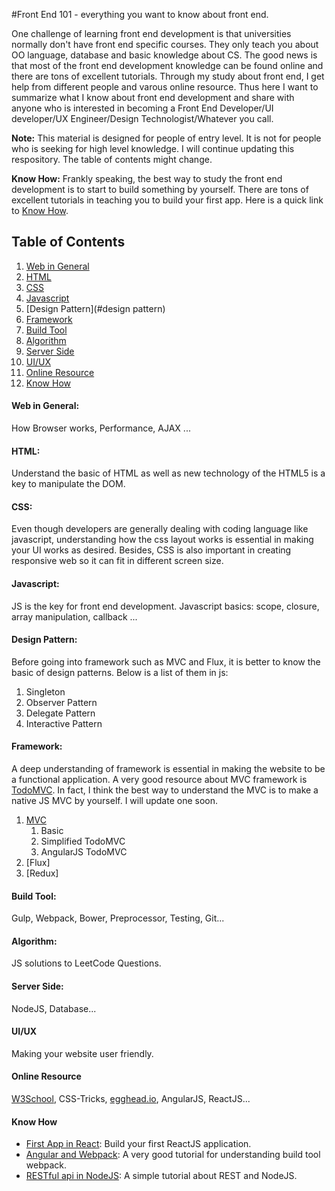 #Front End 101 - everything you want to know about front end.

One challenge of learning front end development is that universities normally don't have front end specific courses. They only teach you about OO language, database and basic knowledge about CS. The good news is that most of the front end development knowledge can be found online and there are tons of excellent tutorials. Through my study about front end, I get help from different people and varous online resource. Thus here I want to summarize what I know about front end development and share with anyone who is interested in becoming a Front End Developer/UI developer/UX Engineer/Design Technologist/Whatever you call.

**Note:** This material is designed for people of entry level. It is not for people who is seeking for high level knowledge. I will continue updating this respository. The table of contents might change.

**Know How:** Frankly speaking, the best way to study the front end development is to start to build something by yourself. There are tons of excellent tutorials in teaching you to build your first app. Here is a quick link to [Know How](#know-how).

## Table of Contents

  1. [Web in General](#web-in-general)
  2. [HTML](#html)
  3. [CSS](#css)
  3. [Javascript](#js)
  5. [Design Pattern](#design pattern)
  4. [Framework](#framework)
  5. [Build Tool](#build-tool)
  6. [Algorithm](#algorithm)
  7. [Server Side](#server-side)
  8. [UI&#47;UX](#UI&#47;UX)
  9. [Online Resource](#online-resource)
  10. [Know How](#know-how)


####  Web in General:

How Browser works, Performance, AJAX ...

#### HTML:

Understand the basic of HTML as well as new technology of the HTML5 is a key to manipulate the DOM.

#### CSS:

Even though developers are generally dealing with coding language like javascript, understanding how the css layout works is essential in making your UI works as desired. Besides, CSS is also important in creating responsive web so it can fit in different screen size.


#### Javascript:

JS is the key for front end development. Javascript basics: scope, closure, array manipulation, callback ...

#### Design Pattern:
Before going into framework such as MVC and Flux, it is better to know the basic of design patterns. Below is a list of them in js:
  1. Singleton
  2. Observer Pattern
  3. Delegate Pattern
  4. Interactive Pattern

#### Framework:

A deep understanding of framework is essential in making the website to be a functional application. A very good resource about MVC framework is [TodoMVC]. In fact, I think the best way to understand the MVC is to make a native JS MVC by yourself. I will update one soon.
  1. [MVC](./framework/mvc)
      1. Basic
      2. Simplified TodoMVC
      3. AngularJS TodoMVC
  2. [Flux]
  3. [Redux]

  
#### Build Tool:

Gulp, Webpack, Bower, Preprocessor, Testing, Git...

#### Algorithm:

JS solutions to LeetCode Questions.

#### Server Side:

NodeJS, Database...


#### UI&#47;UX

Making your website user friendly.

#### Online Resource

[W3School], CSS-Tricks, [egghead.io], AngularJS, ReactJS...

#### Know How

  - [First App in React]: Build your first ReactJS application.
  - [Angular and Webpack]: A very good tutorial for understanding build tool webpack.
  - [RESTful api in NodeJS]: A simple tutorial about REST and NodeJS.


   [W3School]: <http://expressjs.com>
   [TodoMVC]: <http://todomvc.com/>
   [egghead.io]: <https://egghead.io/>
   [Angular and Webpack]:<https://egghead.io/series/angular-and-webpack-for-modular-applications>
   [First App in React]:<https://egghead.io/series/build-your-first-react-js-application> 
   [RESTful api in Nodejs]:<https://scotch.io/tutorials/build-a-restful-api-using-node-and-express-4>


